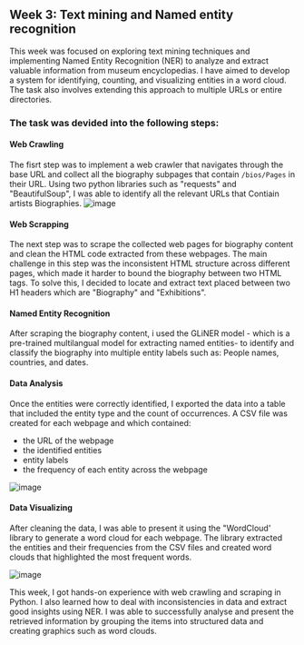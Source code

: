 
## **Week 3: Text mining and Named entity recognition**

This week was focused on exploring text mining techniques and implementing Named Entity Recognition (NER) to analyze and extract valuable information from museum encyclopedias. I have aimed to develop a system for identifying, counting, and visualizing entities in a word cloud. The task also involves extending this approach to multiple URLs or entire directories.

### The task was devided into the following steps:

#### Web Crawling
The fisrt step was to implement a web crawler that navigates through the base URL and collect all the biography subpages that contain `/bios/Pages` in their URL. Using two python libraries such as "requests" and "BeautifulSoup", I was able to identify all the relevant URLs that Contiain artists Biographies.
![image](https://github.com/user-attachments/assets/5c33be3c-4bb9-4bd5-9cd8-64be91e9d252)


#### Web Scrapping
The next step was to scrape the collected web pages for biography content and clean the HTML code extracted from these webpages. The main challenge in this step was the inconsistent HTML structure across different pages, which made it harder to bound the biography between two HTML tags. To solve this, I decided to locate and extract text placed between two H1 headers which are "Biography" and "Exhibitions".


#### Named Entity Recognition
After scraping the  biography content, i used the GLiNER model - which is a pre-trained multilangual model for extracting named entities- to identify and classify the biography into multiple entity labels such as: People names, countries, and dates.


#### Data Analysis
Once the entities were correctly identified, I exported the data into a table that included the entity type and the count of occurrences. A CSV file was created for each webpage and which contained: 
- the URL of the webpage
- the identified entities
- entity labels
- the frequency of each entity across the webpage

![image](https://github.com/user-attachments/assets/67ac5c51-855d-4805-a4c2-8b1c32f1b832)


#### Data Visualizing
After cleaning the data, I was able to present it using the "WordCloud' library to generate a word cloud for each webpage. The library extracted the entities and their frequencies from the CSV files and created word clouds that highlighted the most frequent words.

![image](https://github.com/user-attachments/assets/0154e571-8935-4873-a3aa-f175cd21d453)


This week, I got hands-on experience with web crawling and scraping in Python. I also learned how to deal with inconsistencies in data and extract good insights using NER. I was able to successfully analyse and present the retrieved information by grouping the items into structured data and creating graphics such as word clouds.


